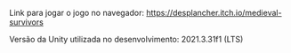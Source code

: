 Link para jogar o jogo no navegador: https://desplancher.itch.io/medieval-survivors

Versão da Unity utilizada no desenvolvimento: 2021.3.31f1 (LTS)
